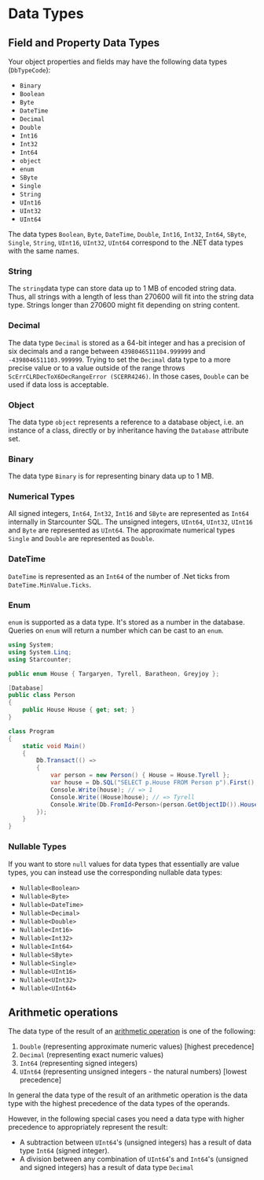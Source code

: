 # Data Types

## Field and Property Data Types

Your object properties and fields may have the following data types \(`DbTypeCode`\):

* `Binary`
* `Boolean`
* `Byte`
* `DateTime` 
* `Decimal`
* `Double`
* `Int16`
* `Int32`
* `Int64`
* `object`
* `enum`
* `SByte`
* `Single`
* `String`
* `UInt16`
* `UInt32`
* `UInt64`

The data types `Boolean`, `Byte`, `DateTime`, `Double`, `Int16`, `Int32`, `Int64`, `SByte`, `Single`, `String`, `UInt16`, `UInt32`, `UInt64` correspond to the .NET data types with the same names.

### String

The `string`data type can store data up to 1 MB of encoded string data. Thus, all strings with a length of less than 270600 will fit into the string data type. Strings longer than 270600 might fit depending on string content.

### Decimal

The data type `Decimal` is stored as a 64-bit integer and has a precision of six decimals and a range between `4398046511104.999999` and `-4398046511103.999999`. Trying to set the `Decimal` data type to a more precise value or to a value outside of the range throws `ScErrCLRDecToX6DecRangeError (SCERR4246)`. In those cases, `Double` can be used if data loss is acceptable.

### Object

The data type `object` represents a reference to a database object, i.e. an instance of a class, directly or by inheritance having the `Database` attribute set.

### Binary

The data type `Binary` is for representing binary data up to 1 MB.

### Numerical Types

All signed integers, `Int64`, `Int32`, `Int16` and `SByte` are represented as `Int64` internally in Starcounter SQL. The unsigned integers, `UInt64`, `UInt32`, `UInt16` and `Byte` are represented as `UInt64`. The approximate numerical types `Single` and `Double` are represented as `Double`. 

### DateTime

`DateTime` is represented as an `Int64` of the number of .Net ticks from `DateTime.MinValue.Ticks`.

### Enum

`enum` is supported as a data type. It's stored as a number in the database. Queries on `enum` will return a number which can be cast to an `enum`.

```csharp
using System;
using System.Linq;
using Starcounter;

public enum House { Targaryen, Tyrell, Baratheon, Greyjoy };

[Database]
public class Person
{
    public House House { get; set; }
}

class Program
{
    static void Main()
    {
        Db.Transact(() =>
        {
            var person = new Person() { House = House.Tyrell };
            var house = Db.SQL("SELECT p.House FROM Person p").First();
            Console.Write(house); // => 1
            Console.Write((House)house); // => Tyrell
            Console.Write(Db.FromId<Person>(person.GetObjectID()).House); // => Tyrell
        });
    }
}
```

### Nullable Types

If you want to store `null` values for data types that essentially are value types, you can instead use the corresponding nullable data types:

* `Nullable<Boolean>`
* `Nullable<Byte>`
* `Nullable<DateTime>`
* `Nullable<Decimal>`
* `Nullable<Double>`
* `Nullable<Int16>`
* `Nullable<Int32>`
* `Nullable<Int64>`
* `Nullable<SByte>`
* `Nullable<Single>`
* `Nullable<UInt16>`
* `Nullable<UInt32>`
* `Nullable<UInt64>`

## Arithmetic operations

The data type of the result of an [arithmetic operation]() is one of the following:

1. `Double` \(representing approximate numeric values\) \[highest precedence\]
2. `Decimal` \(representing exact numeric values\)
3. `Int64` \(representing signed integers\)
4. `UInt64` \(representing unsigned integers - the natural numbers\) \[lowest precedence\]

In general the data type of the result of an arithmetic operation is the data type with the highest precedence of the data types of the operands.

However, in the following special cases you need a data type with higher precedence to appropriately represent the result:

* A subtraction between `UInt64`'s \(unsigned integers\) has a result of data type `Int64` \(signed integer\).
* A division between any combination of `UInt64`'s and `Int64`'s \(unsigned and signed integers\) has a result of data type `Decimal`

